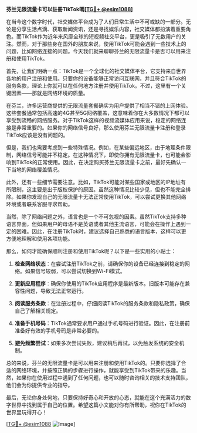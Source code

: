 **芬兰无限流量卡可以註冊TikTok嗎[[TG💪+ @esim1088](https://t.me/s/esim1088)]**

在当今这个数字时代，社交媒体平台成为了人们日常生活中不可或缺的一部分。无论是分享生活点滴、获取新闻资讯，还是寻找娱乐内容，社交媒体都扮演着重要角色。而TikTok作为近年来风靡全球的短视频社交平台，更是吸引了无数用户的关注。然而，对于那些身在国外的朋友来说，使用TikTok可能会遇到一些技术上的问题，比如网络连接的问题。今天我们就来聊聊芬兰的无限流量卡是否可以用来注册和使用TikTok。

首先，让我们明确一点：TikTok是一个全球化的社交媒体平台，它支持来自世界各地的用户注册和使用。只要你的设备能够正常访问互联网，并且符合TikTok的服务条款，理论上你就可以在任何地方注册并使用TikTok。不过，这里有一个关键因素——那就是网络环境的质量。

在芬兰，许多运营商提供的无限流量套餐确实为用户提供了相当不错的上网体验。这些套餐通常包括高速的4G甚至5G网络覆盖，这意味着你在大多数情况下都可以享受到流畅的网络服务。对于TikTok这样的视频流媒体应用来说，稳定的网络连接是非常重要的。如果你的网络信号良好，那么使用芬兰无限流量卡注册和登录TikTok应该是没有问题的。

但是，我们也需要考虑到一些特殊情况。例如，在某些偏远地区，由于地理条件限制，网络信号可能并不稳定。在这种情况下，即使你拥有无限流量卡，也可能会影响到TikTok的正常使用。因此，在决定购买芬兰无限流量卡之前，最好先确认一下当地的网络覆盖情况。

此外，还有一些细节需要注意。比如，TikTok可能对某些国家或地区的IP地址有所限制，这主要是出于版权保护的原因。虽然这种情况比较少见，但也不能完全排除。如果你发现自己的无限流量卡无法正常使用TikTok，可以尝试更换其他网络环境或者联系客服寻求帮助。

当然，除了网络问题之外，语言也是一个不可忽视的因素。虽然TikTok支持多种语言界面，但如果用户的母语不是英语或者其他主流语言，可能会在操作上遇到一定的困难。因此，在注册TikTok时，建议选择自己熟悉的语言版本，这样可以更方便地理解和使用各项功能。

那么，如何才能确保顺利注册和使用TikTok呢？以下是一些实用的小贴士：

1. **检查网络状态**：在尝试注册TikTok之前，请确保你的设备已经连接到稳定的网络。如果信号较弱，可以尝试切换到Wi-Fi模式。
   
2. **更新应用程序**：确保你使用的TikTok应用程序是最新版本。旧版本可能存在兼容性问题，导致无法正常运行。

3. **阅读服务条款**：在注册过程中，仔细阅读TikTok的服务条款和隐私政策，确保自己了解相关规定。

4. **准备手机号码**：TikTok通常要求用户通过手机号码进行验证。因此，在注册前准备好有效的手机号码是非常必要的。

5. **避免频繁尝试**：如果多次尝试失败，建议稍后再试，以免触发系统的安全机制。

总的来说，芬兰的无限流量卡是可以用来注册和使用TikTok的。只要你选择了合适的网络环境，并按照正确的步骤进行操作，就能享受到TikTok带来的乐趣。当然，如果你在使用过程中遇到了任何问题，也可以随时咨询相关的技术支持团队，他们会为你提供专业的指导。

最后，无论你身处何地，只要保持好奇心和开放的心态，就能在这个充满活力的数字世界中找到属于自己的位置。希望这篇小文能对你有所帮助，祝你在TikTok的世界里玩得开心！

[[TG💪+ @esim1088](https://t.me/s/esim1088) ![Image](https://i.postimg.cc/4NQfJmqS/Snipaste-2025-05-13-00-14-12.png)]